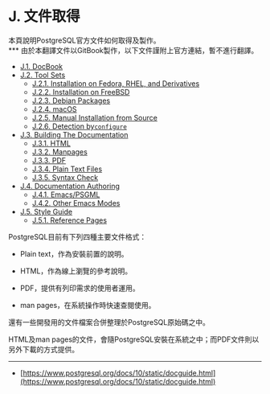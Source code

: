 # J. 文件取得

本頁說明PostgreSQL官方文件如何取得及製作。  
\*\*\* 由於本翻譯文件以GitBook製作，以下文件謹附上官方連結，暫不進行翻譯。

* [J.1. DocBook](https://www.postgresql.org/docs/10/static/docguide-docbook.html)
* [J.2. Tool Sets](https://www.postgresql.org/docs/10/static/docguide-toolsets.html)
  * [J.2.1. Installation on Fedora, RHEL, and Derivatives](https://www.postgresql.org/docs/10/static/docguide-toolsets.html#idm46249779446624)
  * [J.2.2. Installation on FreeBSD](https://www.postgresql.org/docs/10/static/docguide-toolsets.html#idm46249779445120)
  * [J.2.3. Debian Packages](https://www.postgresql.org/docs/10/static/docguide-toolsets.html#idm46249779432272)
  * [J.2.4. macOS](https://www.postgresql.org/docs/10/static/docguide-toolsets.html#idm46249779430016)
  * [J.2.5. Manual Installation from Source](https://www.postgresql.org/docs/10/static/docguide-toolsets.html#idm46249779428512)
  * [J.2.6. Detection by`configure`](https://www.postgresql.org/docs/10/static/docguide-toolsets.html#docguide-toolsets-configure)
* [J.3. Building The Documentation](https://www.postgresql.org/docs/10/static/docguide-build.html)
  * [J.3.1. HTML](https://www.postgresql.org/docs/10/static/docguide-build.html#idm46249779394544)
  * [J.3.2. Manpages](https://www.postgresql.org/docs/10/static/docguide-build.html#idm46249779388160)
  * [J.3.3. PDF](https://www.postgresql.org/docs/10/static/docguide-build.html#idm46249779384032)
  * [J.3.4. Plain Text Files](https://www.postgresql.org/docs/10/static/docguide-build.html#idm46249779374720)
  * [J.3.5. Syntax Check](https://www.postgresql.org/docs/10/static/docguide-build.html#idm46249779370480)
* [J.4. Documentation Authoring](https://www.postgresql.org/docs/10/static/docguide-authoring.html)
  * [J.4.1. Emacs/PSGML](https://www.postgresql.org/docs/10/static/docguide-authoring.html#idm46249779364080)
  * [J.4.2. Other Emacs Modes](https://www.postgresql.org/docs/10/static/docguide-authoring.html#idm46249779346848)
* [J.5. Style Guide](https://www.postgresql.org/docs/10/static/docguide-style.html)
  * [J.5.1. Reference Pages](https://www.postgresql.org/docs/10/static/docguide-style.html#idm46249779341296)

PostgreSQL目前有下列四種主要文件格式：

* Plain text，作為安裝前置的說明。

* HTML，作為線上瀏覽的參考說明。

* PDF，提供有列印需求的使用者運用。

* man pages，在系統操作時快速查閱使用。

還有一些開發用的文件檔案合併整理於PostgreSQL原始碼之中。

HTML及man pages的文件，會隨PostgreSQL安裝在系統之中；而PDF文件則以另外下載的方式提供。

---

* [https://www.postgresql.org/docs/10/static/docguide.html](https://www.postgresql.org/docs/10/static/docguide.html)



